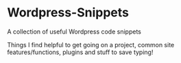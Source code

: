 # Wordpress-Snippets
A collection of useful Wordpress code snippets

Things I find helpful to get going on a project, common site features/functions, plugins and stuff to save typing!